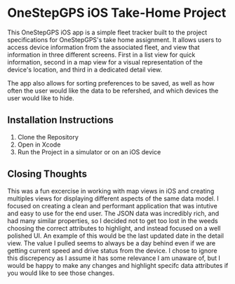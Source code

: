 # OneStepGPS iOS Take-Home Project
This OneStepGPS iOS app is a simple fleet tracker built to the project specifications for OneStepGPS's take home assignment. It allows users to access device information from the associated fleet, and view that information in three different screens. First in a list view for quick information, second in a map view for a visual representation of the device's location, and third in a dedicated detail view.

The app also allows for sorting preferences to be saved, as well as how often the user would like the data to be refershed, and which devices the user would like to hide. 

## Installation Instructions
1. Clone the Repository
2. Open in Xcode
3. Run the Project in a simulator or on an iOS device

## Closing Thoughts
This was a fun excercise in working with map views in iOS and creating multiples views for displaying different aspects of the same data model. I focused on creating a clean and performant application that was intutive and easy to use for the end user. The JSON data was incredibly rich, and had many similar properties, so I decided not to get too lost in the weeds choosing the correct attributes to highlight, and instead focused on a well polished UI. An example of this would be the last updated date in the detail view. The value I pulled seems to always be a day behind even if we are getting current speed and drive status from the device. I chose to ignore this discrepency as I assume it has some relevance I am unaware of, but I would be happy to make any changes and highlight specifc data attributes if you would like to see those changes. 
